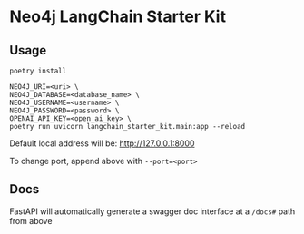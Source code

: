 # Neo4j LangChain Starter Kit

## Usage
```
poetry install

NEO4J_URI=<uri> \
NEO4J_DATABASE=<database_name> \
NEO4J_USERNAME=<username> \
NEO4J_PASSWORD=<password> \
OPENAI_API_KEY=<open_ai_key> \
poetry run uvicorn langchain_starter_kit.main:app --reload

```

Default local address will be: http://127.0.0.1:8000

To change port, append above with `--port=<port>`

## Docs
FastAPI will automatically generate a swagger doc interface at a `/docs#` path from above